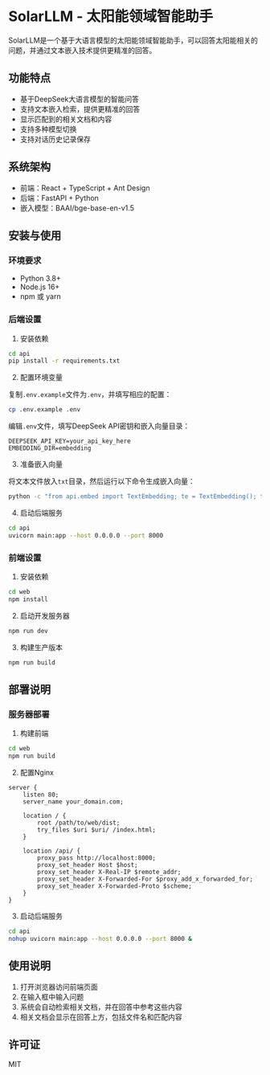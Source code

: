 # SolarLLM - 太阳能领域智能助手

SolarLLM是一个基于大语言模型的太阳能领域智能助手，可以回答太阳能相关的问题，并通过文本嵌入技术提供更精准的回答。

## 功能特点

- 基于DeepSeek大语言模型的智能问答
- 支持文本嵌入检索，提供更精准的回答
- 显示匹配到的相关文档和内容
- 支持多种模型切换
- 支持对话历史记录保存

## 系统架构

- 前端：React + TypeScript + Ant Design
- 后端：FastAPI + Python
- 嵌入模型：BAAI/bge-base-en-v1.5

## 安装与使用

### 环境要求

- Python 3.8+
- Node.js 16+
- npm 或 yarn

### 后端设置

1. 安装依赖

```bash
cd api
pip install -r requirements.txt
```

2. 配置环境变量

复制`.env.example`文件为`.env`，并填写相应的配置：

```bash
cp .env.example .env
```

编辑`.env`文件，填写DeepSeek API密钥和嵌入向量目录：

```
DEEPSEEK_API_KEY=your_api_key_here
EMBEDDING_DIR=embedding
```

3. 准备嵌入向量

将文本文件放入`txt`目录，然后运行以下命令生成嵌入向量：

```bash
python -c "from api.embed import TextEmbedding; te = TextEmbedding(); te.process_directory('txt'); te.save_with_file_info('embedding')"
```

4. 启动后端服务

```bash
cd api
uvicorn main:app --host 0.0.0.0 --port 8000
```

### 前端设置

1. 安装依赖

```bash
cd web
npm install
```

2. 启动开发服务器

```bash
npm run dev
```

3. 构建生产版本

```bash
npm run build
```

## 部署说明

### 服务器部署

1. 构建前端

```bash
cd web
npm run build
```

2. 配置Nginx

```nginx
server {
    listen 80;
    server_name your_domain.com;

    location / {
        root /path/to/web/dist;
        try_files $uri $uri/ /index.html;
    }

    location /api/ {
        proxy_pass http://localhost:8000;
        proxy_set_header Host $host;
        proxy_set_header X-Real-IP $remote_addr;
        proxy_set_header X-Forwarded-For $proxy_add_x_forwarded_for;
        proxy_set_header X-Forwarded-Proto $scheme;
    }
}
```

3. 启动后端服务

```bash
cd api
nohup uvicorn main:app --host 0.0.0.0 --port 8000 &
```

## 使用说明

1. 打开浏览器访问前端页面
2. 在输入框中输入问题
3. 系统会自动检索相关文档，并在回答中参考这些内容
4. 相关文档会显示在回答上方，包括文件名和匹配内容

## 许可证

MIT 